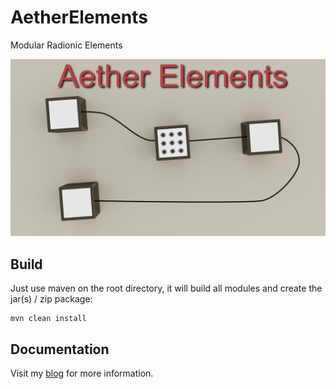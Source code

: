 # AetherElements
Modular Radionic Elements

![Logo](documentation/aetherElements.jpg)

## Build
Just use maven on the root directory, it will build all modules and create the jar(s) / zip package:

    mvn clean install
    
## Documentation
Visit my [blog](https://radionics.home.blog) for more information.
